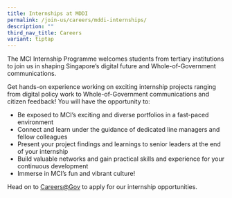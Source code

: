 ```yaml
---
title: Internships at MDDI
permalink: /join-us/careers/mddi-internships/
description: ""
third_nav_title: Careers
variant: tiptap
---
```

The MCI Internship Programme welcomes students from tertiary institutions to join us in shaping Singapore’s digital future and Whole-of-Government communications.

Get hands-on experience working on exciting internship projects ranging from digital policy work to Whole-of-Government communications and citizen feedback! You will have the opportunity to:  
  
* Be exposed to MCI’s exciting and diverse portfolios in a fast-paced environment  
* Connect and learn under the guidance of dedicated line managers and fellow colleagues  
* Present your project findings and learnings to senior leaders at the end of your internship  
* Build valuable networks and gain practical skills and experience for your continuous development  
* Immerse in MCI’s fun and vibrant culture!

Head on to [Careers@Gov](http://www.careers.gov.sg/) to apply for our internship opportunities.